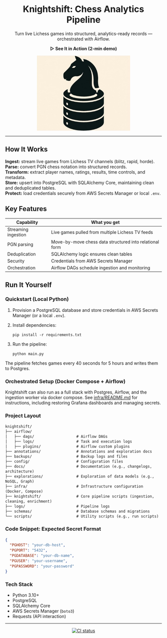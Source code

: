 <h1 align="center">Knightshift: Chess Analytics Pipeline</h1>

<p align="center">
  Turn live Lichess games into structured, analytics-ready records — orchestrated with Airflow.
</p>


<p align="center"><b>▷ See It in Action (2-min demo)</b></p>

<p align="center">
  <a href="https://youtu.be/CAupEMTL6uY">
    <img src="docs/KnightShift.jpg" alt="Knightshift demo thumbnail" width="300"/>
  </a>
</p>

---

## How It Works

**Ingest:** stream live games from Lichess TV channels (blitz, rapid, horde).  
**Parse:** convert PGN chess notation into structured records.  
**Transform:** extract player names, ratings, results, time controls, and metadata.  
**Store:** upsert into PostgreSQL with SQLAlchemy Core, maintaining clean and deduplicated tables.  
**Protect:** load credentials securely from AWS Secrets Manager or local `.env`.



## Key Features

| Capability | What you get |
|------------|--------------|
| Streaming ingestion | Live games pulled from multiple Lichess TV feeds |
| PGN parsing | Move-by-move chess data structured into relational form |
| Deduplication | SQLAlchemy logic ensures clean tables |
| Security | Credentials from AWS Secrets Manager |
| Orchestration | Airflow DAGs schedule ingestion and monitoring |



## Run It Yourself

### Quickstart (Local Python)

1. Provision a PostgreSQL database and store credentials in AWS Secrets Manager (or a local `.env`).

2. Install dependencies:

   ```
   pip install -r requirements.txt
   ```

3. Run the pipeline:

   ```
   python main.py
   ```

The pipeline fetches games every 40 seconds for 5 hours and writes them to Postgres.



### Orchestrated Setup (Docker Compose + Airflow)

Knightshift can also run as a full stack with Postgres, Airflow, and the ingestion worker via docker compose.
See [infra/README.md](infra/README.md) for instructions, including restoring Grafana dashboards and managing secrets.



### Project Layout

```
knightshift/
├── airflow/
│   ├── dags/                   # Airflow DAGs
│   ├── logs/                   # Task and execution logs
│   ├── plugins/                # Airflow custom plugins
├── annotations/                # Annotations and exploration docs
├── backups/                    # Backup logs and files
├── config/                     # Configuration files
├── docs/                       # Documentation (e.g., changelogs, architecture)
├── explorations/               # Exploration of data models (e.g., NoSQL, Graph)
├── infra/                      # Infrastructure configuration (Docker, Compose)
├── knightshift/                # Core pipeline scripts (ingestion, cleaning, enrichment)
├── logs/                       # Pipeline logs
├── schemas/                    # Database schemas and migrations
└── scripts/                    # Utility scripts (e.g., run scripts)
```



### Code Snippet: Expected Secret Format

```json
{
  "PGHOST": "your-db-host",
  "PGPORT": "5432",
  "PGDATABASE": "your-db-name",
  "PGUSER": "your-username",
  "PGPASSWORD": "your-password"
}
```



### Tech Stack

- Python 3.10+
- PostgreSQL
- SQLAlchemy Core
- AWS Secrets Manager (`boto3`)
- Requests (API interaction)

---

<p align="center">
  <a href="https://github.com/moveeleven-data/knightshift/actions/workflows/main.yml">
    <img src="https://github.com/moveeleven-data/knightshift/actions/workflows/main.yml/badge.svg?branch=master" alt="CI status"/>
  </a>
</p>
